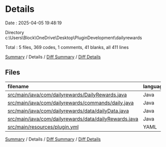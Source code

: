 # Details

Date : 2025-04-05 19:48:19

Directory c:\\Users\\Block\\OneDrive\\Desktop\\PluginDevelopment\\dailyrewards

Total : 5 files,  369 codes, 1 comments, 41 blanks, all 411 lines

[Summary](results.md) / Details / [Diff Summary](diff.md) / [Diff Details](diff-details.md)

## Files
| filename | language | code | comment | blank | total |
| :--- | :--- | ---: | ---: | ---: | ---: |
| [src/main/java/com/dailyrewards/DailyRewards.java](/src/main/java/com/dailyrewards/DailyRewards.java) | Java | 21 | 1 | 8 | 30 |
| [src/main/java/com/dailyrewards/commands/daily.java](/src/main/java/com/dailyrewards/commands/daily.java) | Java | 194 | 0 | 7 | 201 |
| [src/main/java/com/dailyrewards/data/dailyData.java](/src/main/java/com/dailyrewards/data/dailyData.java) | Java | 66 | 0 | 11 | 77 |
| [src/main/java/com/dailyrewards/data/dailyRewards.java](/src/main/java/com/dailyrewards/data/dailyRewards.java) | Java | 75 | 0 | 15 | 90 |
| [src/main/resources/plugin.yml](/src/main/resources/plugin.yml) | YAML | 13 | 0 | 0 | 13 |

[Summary](results.md) / Details / [Diff Summary](diff.md) / [Diff Details](diff-details.md)